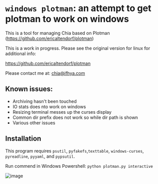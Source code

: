 # `windows plotman`: an attempt to get plotman to work on windows

This is a tool for managing Chia based on Plotman (https://github.com/ericaltendorf/plotman)

This is a work in progress.  Please see the original version for linux for additional info:

https://github.com/ericaltendorf/plotman

Please contact me at: chia@ifhya.com


##  Known issues:

- Archiving hasn't been touched
- IO stats does nto work on windows
- Resizing terminal messes up the curses display
- Common dir prefix does not work so while dir path is shown
- Various other issues

## Installation

This program requires `psutil`, `pyfakefs`,`texttable`, `windows-curses`, `pyreadline`, `pyyaml`, and `pypsutil`.

Run commend in Windows Powershell: `python plotman.py interactive`

![image](https://user-images.githubusercontent.com/75458290/113492313-8c0ad680-94a4-11eb-93da-e93521dddde3.png)

